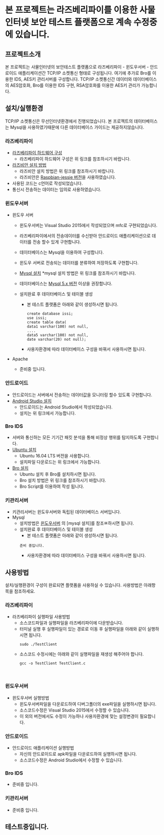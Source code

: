 
# 본 프로젝트는 라즈베리파이를 이용한 사물인터넷 보안 테스트 플랫폼으로 계속 수정중에 있습니다. 


## 프로젝트소개 
본 프로젝트는 사물인터넷의 보안테스트 플랫폼으로 라즈베리파이 - 윈도우서버 - 안드로이드 애플리케이션간 TCP/IP 소켓통신 형태로 구성됩니다.
여기에 추가로 Bro를 이용한 IDS, AES키 관리서버를 구성합니다.
TCP/IP 소켓통신간 데이터와 데이터베이스의 AES암호화, Bro를 이용한 IDS 구현, RSA암호화를 이용한 AES키 관리가 가능합니다.

## 설치/실행환경 
TCP/IP 소켓통신은 무선인터넷환경에서 진행되었습니다.
본 프로젝트의 데이터베이스는 Mysql을 사용하였기때문에 다른 데이터베이스 가이드는 제공하지않습니다.
### 라즈베리파이 
* [라즈베리파이 하드웨어 구성](https://www.raspberrypi.org/learning/hardware-guide/equipment/)
  * 라즈베리파이 하드웨어 구성은 위 링크를 참조하시기 바랍니다.
* [라즈비안 설치 방법](https://www.raspberrypi.org/learning/software-guide/quickstart/)
  * 라즈비안 설치 방법은 위 링크를 참조하시기 바랍니다.
  * 라즈비안은 [Raspbian-jessie 버전](https://www.raspberrypi.org/downloads/raspbian/)을 사용하였습니다.
* 사용된 코드는 c언어로 작성되었습니다.
* 통신시 전송하는 데이터는 임의로 사용하였습니다.

### 윈도우서버 
* 윈도우 서버
  * 윈도우서버는 Visual Studio 2015에서 작성되었으며 mfc로 구현되었습니다.
  * 라즈베리파이에서의 전송데이터를 수신받아 안드로이드 애플리케이션으로 데이터를 전송 할수 있게 구현합니다.

  * 데이터베이스는 Mysql을 이용하여 구성합니다.
  * 윈도우 서버로 전송되는 데이터를 분류하여 저장하도록 구현합니다.
  * [Mysql 설치](https://dev.mysql.com/doc/refman/5.7/en/installing.html)
    *mysql 설치 방법은 위 링크를 참조하시기 바랍니다. 
  * 데이터베이스는 [Mysql 5.x 버전](https://dev.mysql.com/downloads/mysql/) 이상을 권장합니다. 
  * 설치완료 후 데이터베이스 및 테이블 생성
    * 본 테스트 플랫폼은 아래와 같이 생성하시면 됩니다.
      ```
      create database issi;
      use issi;
      create table data(
      data1 varchar(100) not null, 
      ....
      data5 varchar(100) not null,
      date varchar(20) not null);
      ```
    * 사용자환경에 따라 데이터베이스 구성을 바꿔서 사용하시면 됩니다.
    
* Apache
  * 준비중 입니다.

### 안드로이드 
* 안드로이드는 서버에서 전송하는 데이터값을 모니터링 할수 있도록 구현합니다.
* [Android Studio 설치](https://developer.android.com/studio/index.html)
  * 안드로이드는 Android Studio에서 작성되었습니다.
  * 설치는 위 링크에서 가능합니다.

### Bro IDS 
* 서버와 통신하는 모든 기기간 패킷 분석을 통해 비정상 행위를 탐지하도록 구현합니다.
* [Ubuntu 설치](https://www.ubuntu.com/download/desktop)
  * Ubuntu 16.04 LTS 버전을 사용합니다.
  * 설치파일 다운로드는 위 링크에서 가능합니다.
* [Bro 설치](https://www.bro.org/sphinx/install/install.html)
  * Ubuntu 설치 후 Bro를 설치하시면 됩니다.
  * Bro 설치 방법은 위 링크를 참조하시기 바랍니다.
  * Bro Script를 이용하여 작성 됩니다.
  
 
### 키관리서버 
* 키관리서버는 윈도우서버와 독립된 데이터베이스 서버입니다.
* Mysql
  * 설치방법은 [윈도우서버](###윈도우서버) 의 [mysql 설치]를 참조ㅉ하시면 됩니다.
  * 설치완료 후 데이터베이스 및 테이블 생성
    * 본 테스트 플랫폼은 아래와 같이 생성하시면 됩니다.
     ```
     준비 중입니다.
     ```
    * 사용자환경에 따라 데이터베이스 구성을 바꿔서 사용하시면 됩니다.

## 사용방법
설치/실행환경이 구성이 완료되면 플랫폼을 사용하실 수 있습니다.
사용방법은 아래항목을 참조하세요.

### 라즈베리파이
* 라즈베리파이 실행파일 사용방법
  * 소스코드파일과 실행파일을 라즈베리파이에 다운받습니다.
  * 터미널 실행 후 실행파일이 있는 경로로 이동 후 실행파일을 아래와 같이 실행하시면 됩니다.
    ```
    sudo ./TestClient
    ```
  * 소스코드 수정시에는 아래와 같이 실행파일을 재생성 해주어야 합니다.
    ```
    gcc -o TestClient TestClient.c
    ```
  
### 윈도우서버
* 윈도우서버 실행방법
  * 윈도우서버파일을 다운로드하여 디버그폴더의 exe파일을 실행하시면 됩니다.
  * 소스코드수정은 Visual Studio 2015에서 수정할 수 있습니다.
  * 이 외의 버전에서도 수정이 가능하나 사용자환경에 맞는 설정변경이 필요합니다.
  
### 안드로이드
* 안드로이드 애플리케이션 실행방법
  * 자신의 안드로이드로 apk파일을 다운로드하여 실행하시면 됩니다. 
  * 소스코드수정은 Android Studio에서 수정할 수 있습니다.
  
### Bro IDS
* 준비중 입니다.

### 키관리서버
* 준비중 입니다.

테스트중입니다.
-------
